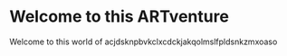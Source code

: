 <html>
<link rel="stylesheet" href="styling.css">
<body>
<h1>Welcome to this ARTventure</h1>
<p>Welcome to this world of acjdsknpbvkclxcdckjakqolmslfpldsnkzmxoaso </p>
  </body>
  </html>
